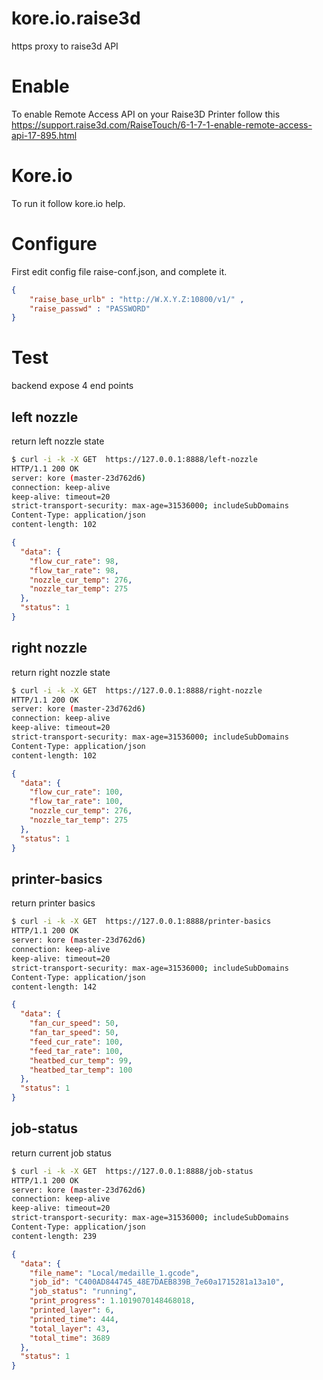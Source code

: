 # kore.io.raise3d

https proxy to raise3d API

# Enable
To enable Remote Access API on your Raise3D Printer follow this 
https://support.raise3d.com/RaiseTouch/6-1-7-1-enable-remote-access-api-17-895.html

# Kore.io
To run it follow kore.io help.

# Configure
First edit config file raise-conf.json, and complete it.

```JSON
{
    "raise_base_urlb" : "http://W.X.Y.Z:10800/v1/" ,
    "raise_passwd" : "PASSWORD"
}
```

# Test
backend expose 4 end points

## left nozzle
return left nozzle state

```bash
$ curl -i -k -X GET  https://127.0.0.1:8888/left-nozzle
HTTP/1.1 200 OK
server: kore (master-23d762d6)
connection: keep-alive
keep-alive: timeout=20
strict-transport-security: max-age=31536000; includeSubDomains
Content-Type: application/json
content-length: 102
```

```json
{
  "data": {
    "flow_cur_rate": 98,
    "flow_tar_rate": 98,
    "nozzle_cur_temp": 276,
    "nozzle_tar_temp": 275
  },
  "status": 1
}
```

## right nozzle
return right nozzle state

```bash
$ curl -i -k -X GET  https://127.0.0.1:8888/right-nozzle
HTTP/1.1 200 OK
server: kore (master-23d762d6)
connection: keep-alive
keep-alive: timeout=20
strict-transport-security: max-age=31536000; includeSubDomains
Content-Type: application/json
content-length: 102
```

```json
{
  "data": {
    "flow_cur_rate": 100,
    "flow_tar_rate": 100,
    "nozzle_cur_temp": 276,
    "nozzle_tar_temp": 275
  },
  "status": 1
}
```

## printer-basics
return printer basics

```bash
$ curl -i -k -X GET  https://127.0.0.1:8888/printer-basics
HTTP/1.1 200 OK
server: kore (master-23d762d6)
connection: keep-alive
keep-alive: timeout=20
strict-transport-security: max-age=31536000; includeSubDomains
Content-Type: application/json
content-length: 142
```

```json
{
  "data": {
    "fan_cur_speed": 50,
    "fan_tar_speed": 50,
    "feed_cur_rate": 100,
    "feed_tar_rate": 100,
    "heatbed_cur_temp": 99,
    "heatbed_tar_temp": 100
  },
  "status": 1
}
```

## job-status
return current job status

```bash
$ curl -i -k -X GET  https://127.0.0.1:8888/job-status
HTTP/1.1 200 OK
server: kore (master-23d762d6)
connection: keep-alive
keep-alive: timeout=20
strict-transport-security: max-age=31536000; includeSubDomains
Content-Type: application/json
content-length: 239
```

```json
{
  "data": {
    "file_name": "Local/medaille_1.gcode",
    "job_id": "C400AD844745_48E7DAEB839B_7e60a1715281a13a10",
    "job_status": "running",
    "print_progress": 1.1019070148468018,
    "printed_layer": 6,
    "printed_time": 444,
    "total_layer": 43,
    "total_time": 3689
  },
  "status": 1
}
```
